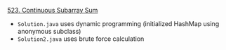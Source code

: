 [523. Continuous Subarray Sum](https://leetcode.com/problems/continuous-subarray-sum/)

* `Solution.java` uses dynamic programming (initialized HashMap using anonymous subclass)
* `Solution2.java` uses brute force calculation
